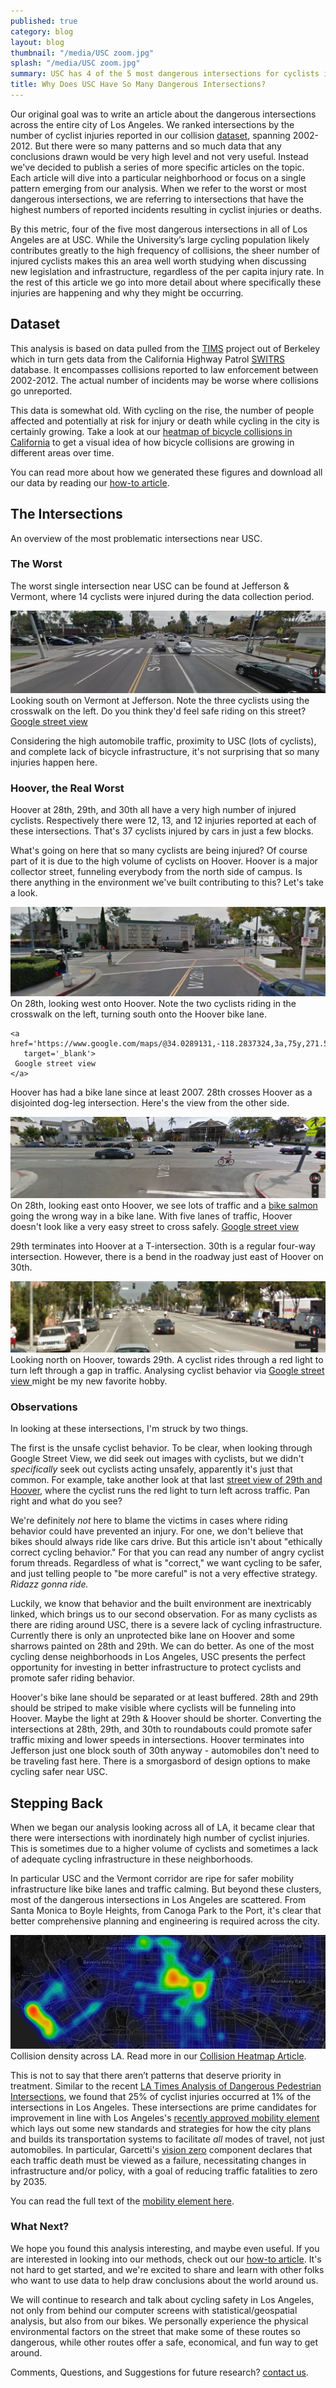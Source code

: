 ```yaml
---
published: true
category: blog
layout: blog
thumbnail: "/media/USC zoom.jpg"
splash: "/media/USC zoom.jpg"
summary: USC has 4 of the 5 most dangerous intersections for cyclists in Los Angeles.
title: Why Does USC Have So Many Dangerous Intersections?
---
```


Our original goal was to write an article about the dangerous
intersections across the entire city of Los Angeles. We ranked
intersections by the number of cyclist injuries reported in our
collision [dataset](#dataset), spanning 2002-2012. But there were so
many patterns and so much data that any conclusions drawn would be very
high level and not very useful. Instead we've decided to publish a
series of more specific articles on the topic. Each article will dive
into a particular neighborhood or focus on a single pattern emerging
from our analysis. When we refer to the worst or most dangerous
intersections, we are referring to intersections that have the highest
numbers of reported incidents resulting in cyclist injuries or deaths.

By this metric, four of the five most dangerous intersections in all of
Los Angeles are at USC. While the University’s large cycling population
likely contributes greatly to the high frequency of collisions, the
sheer number of injured cyclists makes this an area well worth studying
when discussing new legislation and infrastructure, regardless of the
per capita injury rate. In the rest of this article we go into more
detail about where specifically these injuries are happening and why
they might be occurring.

## Dataset <a name='dataset'></a>

This analysis is based on data pulled from the
[TIMS](http://tims.berkeley.edu/) project out of Berkeley which in turn gets
data from the California Highway Patrol
[SWITRS](http://iswitrs.chp.ca.gov/Reports/jsp/userLogin.jsp) database.  It
encompasses collisions reported to law enforcement between 2002-2012. The
actual number of incidents may be worse where collisions go unreported.

This data is somewhat old. With cycling on the rise, the number of
people affected and potentially at risk for injury or death while
cycling in the city is certainly growing. Take a look at our [heatmap of
bicycle collisions in California](/blog/2015/07/14/collision-heatmap) to get
a visual idea of how bicycle collisions are growing in different areas
over time.

You can read more about how we generated these figures and download all our
data by reading our [how-to article](/blog/2015/08/13/dangerous-intersections-how-to).

The Intersections
-----------------
<script src='https://api.mapbox.com/mapbox.js/v3.3.1/mapbox.js'></script>
<link href='https://api.mapbox.com/mapbox.js/v3.3.1/mapbox.css' rel='stylesheet' />

<script src="/js/config.js"></script>
<script src="/js/usc_intersection_collisions_map.js"></script>

<div>
  <div class='fullscreen-article-image' id='map'>
  </div>
  <div class='article-caption'>
    An overview of the most problematic intersections near USC.
  </div>
</div>

<script>
  UscIntersectionCollisionsMap('map');
</script>

### The Worst

The worst single intersection near USC can be found at Jefferson & Vermont,
where 14 cyclists were injured during the data collection period.

<div>
  <img class='fullscreen-article-image'
       alt='Google Street View of Vermont and Jefferson showing high traffic and three cyclists crossing at the crosswalk' 
       src='/media/South on Vermont and Jefferson.jpg' />
  <div class='article-caption'>
    Looking south on Vermont at Jefferson. Note the three cyclists using the crosswalk on the left. Do you think they'd feel safe riding on this street?
    <a href='https://www.google.com/maps/@34.0257745,-118.2915272,3a,75y,174.18h,82.57t/data=!3m6!1e1!3m4!1s-qjkMVZNPwRjnbh-d4f_Yw!2e0!7i13312!8i6656!6m1!1e1'
       target='_blank'>
      Google street view
    </a>
  </div>
</div>

Considering the high automobile traffic, proximity to USC (lots of cyclists),
and complete lack of bicycle infrastructure, it's not surprising that so many
injuries happen here.

### Hoover, the Real Worst

Hoover at 28th, 29th, and 30th all have a very high number of injured cyclists.
Respectively there were 12, 13, and 12 injuries reported at each of these
intersections. That's 37 cyclists injured by cars in just a few blocks.

What's going on here that so many cyclists are being injured? Of course
part of it is due to the high volume of cyclists on Hoover. Hoover is a
major collector street, funneling everybody from the north side of
campus. Is there anything in the environment we've built contributing to
this? Let's take a look.

<div>
  <img class='fullscreen-article-image'
       alt='Google Street View of 28th and Hoover, a dog-legged intersection and two cyclists riding across a crosswalk'
       src='/media/West on 28th at Hoover.jpg' />
  <div class='article-caption'>
    On 28th, looking west onto Hoover. Note the two cyclists riding in the
    crosswalk on the left, turning south onto the Hoover bike lane.

    <a href='https://www.google.com/maps/@34.0289131,-118.2837324,3a,75y,271.55h,75.33t/data=!3m6!1e1!3m4!1scG6v_tnuqoFEJyOj3Vd5ZA!2e0!7i13312!8i6656'
       target='_blank'>
     Google street view
    </a>
  </div>
</div>

Hoover has had a bike lane since at least 2007. 28th crosses Hoover as
a disjointed dog-leg intersection. Here's the view from the other side.

<div>
  <img class='fullscreen-article-image'
       alt='Google Street View of Cyclist riding the wrong way on Hoover at 28th. Moderate traffic in the background.'
       src='/media/East on 28th at Hoover - Bike Salmon.jpg' />
  <div class='article-caption'>
    On 28th, looking east onto Hoover, we see lots of traffic and a <a href="http://www.streetsblog.net/2010/04/19/the-persistence-of-bike-salmon/">bike salmon</a> going the wrong way in a bike lane. With five lanes of traffic, Hoover doesn't look like a very easy street to cross safely.
    <a href='https://www.google.com/maps/@34.0293472,-118.2841343,3a,75y,91.01h,78.56t/data=!3m6!1e1!3m4!1slIGp3zoZ_tkuvSSadk8GPw!2e0!7i13312!8i6656!6m1!1e1'
       target='_blank'>
     Google street view
    </a>
  </div>
</div>

29th terminates into Hoover at a T-intersection. 30th is a regular four-way
intersection. However, there is a bend in the roadway just east of Hoover on
30th.

<div>
  <img class='fullscreen-article-image'
       alt='Google Street View of 28th and Hoover, a doglegged intersection and two cyclists riding across a crosswalk'
       src='/media/Hoover at 29th - Cyclist running red light in traffic.jpg' />
  <div class='article-caption'>
    Looking north on Hoover, towards 29th. A cyclist rides through a red light
    to turn left through a gap in traffic. Analysing cyclist behavior via
    <a href='https://www.google.com/maps/@34.0277429,-118.2839797,3a,15y,5.69h,84.24t/data=!3m6!1e1!3m4!1sc5H44ZS5_gclUekHUgVJZg!2e0!7i13312!8i6656'
       target='_blank'>
     Google street view
    </a>
    might be my new favorite hobby.
  </div>
</div>

### Observations

In looking at these intersections, I'm struck by two things.

The first is the unsafe cyclist behavior.  To be clear, when looking
through Google Street View, we did seek out images with cyclists, but we
didn't *specifically* seek out cyclists acting unsafely, apparently it's
just that common. For example, take another look at that last 
<a href='https://www.google.com/maps/@34.0277429,-118.2839797,3a,15y,5.69h,84.24t/data=!3m6!1e1!3m4!1sc5H44ZS5_gclUekHUgVJZg!2e0!7i13312!8i6656'
   target='_blank'>
  street view of 29th and Hoover</a>,
where the cyclist runs the red light to turn left across traffic.  Pan right
and what do you see?

We're definitely *not* here to blame the victims in cases where riding
behavior could have prevented an injury. For one, we don't believe that bikes
should always ride like cars drive. But this article isn't about "ethically
correct cycling behavior." For that you can read any number of angry cyclist
forum threads. Regardless of what is "correct," we want cycling to be safer,
and just telling people to "be more careful" is not a very
effective strategy. *Ridazz gonna ride.*

Luckily, we know that behavior and the built environment are
inextricably linked, which brings us to our second observation. For as
many cyclists as there are riding around USC, there is a severe lack of
cycling infrastructure. Currently there is only an unprotected bike lane
on Hoover and some sharrows painted on 28th and 29th. We can do better.
As one of the most cycling dense neighborhoods in Los Angeles, USC
presents the perfect opportunity for investing in better infrastructure
to protect cyclists and promote safer riding behavior.

Hoover's bike lane should be separated or at least buffered. 28th and
29th should be striped to make visible where cyclists will be funneling
into Hoover.  Maybe the light at 29th & Hoover should be shorter.
Converting the intersections at 28th, 29th, and 30th to roundabouts
could promote safer traffic mixing and lower speeds in intersections.
Hoover terminates into Jefferson just one block south of 30th anyway -
automobiles don't need to be traveling fast here. There is a smorgasbord
of design options to make cycling safer near USC.

## Stepping Back

When we began our analysis looking across all of LA, it became clear
that there were intersections with inordinately high number of cyclist
injuries. This is sometimes due to a higher volume of cyclists and
sometimes a lack of adequate cycling infrastructure in these
neighborhoods.

In particular USC and the Vermont corridor are ripe for safer mobility
infrastructure like bike lanes and traffic calming. But beyond these clusters,
most of the dangerous intersections in Los Angeles are scattered. From Santa
Monica to Boyle Heights, from Canoga Park to the Port, it's clear that better
comprehensive planning and engineering is required across the city.

<div>
  <img alt='Heatmap of collisions from Santa Monica to Downtown LA'
       src='/media/LA Collision Heatmap.jpg' />
  <div class='article-caption'>
      Collision density across LA. Read more in our
      <a href="/blog/2015/07/14/collision-heatmap/">Collision Heatmap Article</a>.
  </div>
</div>

This is not to say that there aren’t patterns that deserve priority in
treatment. Similar to the recent [LA Times Analysis of Dangerous Pedestrian
Intersections](http://graphics.latimes.com/la-pedestrians/), we found that 25%
of cyclist injuries occurred at 1% of the intersections in Los Angeles. These
intersections are prime candidates for improvement in line with Los Angeles's
[recently approved mobility
element](http://www.latimes.com/opinion/editorials/la-ed-mobility-plan-los-angeles-20150811-story.html)
which lays out some new standards and strategies for how the city plans and
builds its transportation systems to facilitate *all* modes of travel, not just
automobiles. In particular, Garcetti's [vision
zero](http://la.streetsblog.org/2014/09/30/ladots-bold-new-strategic-vision-eliminate-l-a-traffic-deaths-by-2025/)
component declares that each traffic death must be viewed as a failure,
necessitating changes in infrastructure and/or policy, with a goal of reducing
traffic fatalities to zero by 2035.

You can read the full text of the [mobility element
here](https://losangeles2b.files.wordpress.com/2012/12/mobilityplan2035_may2015.pdf).

### What Next?

We hope you found this analysis interesting, and maybe even useful. If you are
interested in looking into our methods, check out our [how-to
article](/blog/2015/08/13/dangerous-intersections-how-to).  It's not hard to
get started, and we're excited to share and learn with other folks who
want to use data to help draw conclusions about the world around us.

We will continue to research and talk about cycling safety in Los Angeles, not
only from behind our computer screens with statistical/geospatial analysis, but
also from our bikes. We personally experience the physical environmental
factors on the street that make some of these routes so dangerous, while other
routes offer a safe, economical, and fun way to get around.

Comments, Questions, and Suggestions for future research? [contact us](mailto:info@jackpine.me).

